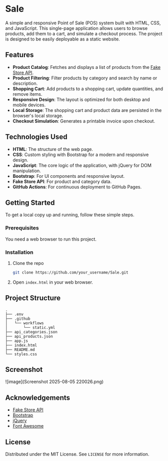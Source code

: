 # Sale

A simple and responsive Point of Sale (POS) system built with HTML, CSS, and JavaScript. This single-page application allows users to browse products, add them to a cart, and simulate a checkout process. The project is designed to be easily deployable as a static website.

## Features

- **Product Catalog**: Fetches and displays a list of products from the [Fake Store API](https://fakestoreapi.com/).
- **Product Filtering**: Filter products by category and search by name or description.
- **Shopping Cart**: Add products to a shopping cart, update quantities, and remove items.
- **Responsive Design**: The layout is optimized for both desktop and mobile devices.
- **Local Storage**: The shopping cart and product data are persisted in the browser's local storage.
- **Checkout Simulation**: Generates a printable invoice upon checkout.

## Technologies Used

- **HTML**: The structure of the web page.
- **CSS**: Custom styling with Bootstrap for a modern and responsive design.
- **JavaScript**: The core logic of the application, with jQuery for DOM manipulation.
- **Bootstrap**: For UI components and responsive layout.
- **Fake Store API**: For product and category data.
- **GitHub Actions**: For continuous deployment to GitHub Pages.

## Getting Started

To get a local copy up and running, follow these simple steps.

### Prerequisites

You need a web browser to run this project.

### Installation

1. Clone the repo
   ```sh
   git clone https://github.com/your_username/Sale.git
   ```
2. Open `index.html` in your web browser.

## Project Structure

```
.
├── .env
├── .github
│   └── workflows
│       └── static.yml
├── api_categories.json
├── api_products.json
├── app.js
├── index.html
├── README.md
└── styles.css
```

## Screenshot

![image](Screenshot 2025-08-05 220026.png)

## Acknowledgements

- [Fake Store API](https://fakestoreapi.com/)
- [Bootstrap](https://getbootstrap.com/)
- [jQuery](https://jquery.com/)
- [Font Awesome](https://fontawesome.com/)

## License

Distributed under the MIT License. See `LICENSE` for more information.
